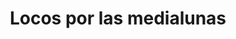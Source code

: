 ---
title: "Locos por las medialunas"
url: /san-fernando/locos-por-las-medialunas/
shop: panadería
---
